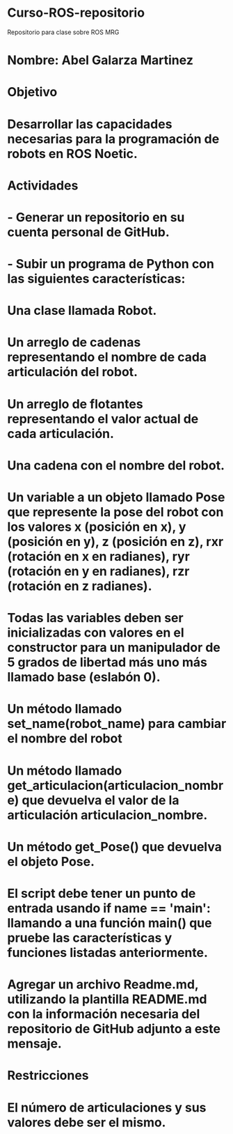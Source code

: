# Curso-ROS-repositorio
Repositorio para clase sobre ROS MRG

# Nombre: Abel Galarza Martinez
# Objetivo
# Desarrollar las capacidades necesarias para la programación de robots en ROS Noetic.

# Actividades
# - Generar un repositorio en su cuenta personal de GitHub.

# - Subir un programa de Python con las siguientes características:

# Una clase llamada Robot.
# Un arreglo de cadenas representando el nombre de cada articulación del robot.
# Un arreglo de flotantes representando el valor actual de cada articulación.
# Una cadena con el nombre del robot.
# Un variable a un objeto llamado Pose que represente la pose del robot con los valores x (posición en x), y (posición en y), z (posición en z), rxr (rotación en x en radianes), ryr (rotación en y en radianes), rzr (rotación en z radianes).
# Todas las variables deben ser inicializadas con valores en el constructor para un manipulador de 5 grados de libertad más uno más llamado base (eslabón 0).
# Un método llamado set_name(robot_name) para cambiar el nombre del robot
# Un método llamado get_articulacion(articulacion_nombre) que devuelva el valor de la articulación articulacion_nombre.
# Un método get_Pose() que devuelva el objeto Pose.
# El script debe tener un punto de entrada usando if __name__ == '__main__': llamando a una función main() que pruebe las características y funciones listadas anteriormente.
# Agregar un archivo Readme.md, utilizando la plantilla README.md con la información necesaria del repositorio de GitHub adjunto a este mensaje.

# Restricciones
#      El número de articulaciones y sus valores debe ser el mismo.
